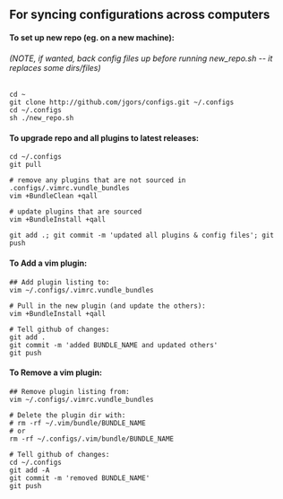 ## For syncing configurations across computers

#### To set up new repo (eg. on a new machine):
###### (NOTE, if wanted, back config files up before running new_repo.sh -- it replaces some dirs/files) 
```
cd ~
git clone http://github.com/jgors/configs.git ~/.configs
cd ~/.configs
sh ./new_repo.sh
```

#### To upgrade repo and all plugins to latest releases:
```
cd ~/.configs
git pull

# remove any plugins that are not sourced in .configs/.vimrc.vundle_bundles
vim +BundleClean +qall

# update plugins that are sourced
vim +BundleInstall +qall

git add .; git commit -m 'updated all plugins & config files'; git push
```

#### To Add a vim plugin:
```
## Add plugin listing to:
vim ~/.configs/.vimrc.vundle_bundles

# Pull in the new plugin (and update the others):
vim +BundleInstall +qall

# Tell github of changes:
git add .
git commit -m 'added BUNDLE_NAME and updated others'
git push
```

#### To Remove a vim plugin:
```
## Remove plugin listing from:
vim ~/.configs/.vimrc.vundle_bundles

# Delete the plugin dir with:
# rm -rf ~/.vim/bundle/BUNDLE_NAME
# or
rm -rf ~/.configs/.vim/bundle/BUNDLE_NAME

# Tell github of changes:
cd ~/.configs
git add -A
git commit -m 'removed BUNDLE_NAME'
git push

```
